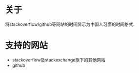 # 关于

将stackoverflow/github等网站的时间显示为中国人习惯的时间格式.

# 支持的网站

- stackoverflow及stackexchange旗下的其他网站
- github